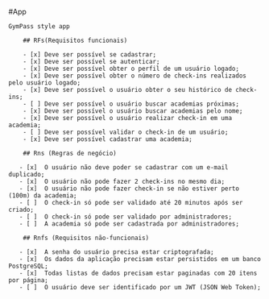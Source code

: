 #App
 
    GymPass style app

        ## RFs(Requisitos funcionais)

        - [x] Deve ser possível se cadastrar;
        - [x] Deve ser possível se autenticar;
        - [x] Deve ser possível obter o perfil de um usuário logado;
        - [x] Deve ser possível obter o número de check-ins realizados pelo usuário logado;
        - [x] Deve ser possível o usuário obter o seu histórico de check-ins;
        - [ ] Deve ser possível o usuário buscar academias próximas;
        - [x] Deve ser possível o usuário buscar academias pelo nome;
        - [x] Deve ser possível o usuário realizar check-in em uma academia;
        - [ ] Deve ser possível validar o check-in de um usuário;
        - [x] Deve ser possível cadastrar uma academia;

        ## Rns (Regras de negócio)

       - [x]  O usuário não deve poder se cadastrar com um e-mail duplicado;
       - [x]  O usuário não pode fazer 2 check-ins no mesmo dia;
       - [x]  O usuário não pode fazer check-in se não estiver perto (100m) da academia;
       - [ ]  O check-in só pode ser validado até 20 minutos após ser criado;
       - [ ]  O check-in só pode ser validado por administradores;
       - [ ]  A academia só pode ser cadastrada por administradores;

        ## Rnfs (Requisitos não-funcionais)
        
       - [x]  A senha do usuário precisa estar criptografada;
       - [x]  Os dados da aplicação precisam estar persistidos em um banco PostgreSQL;
       - [x]  Todas listas de dados precisam estar paginadas com 20 itens por página;
       - [ ]  O usuário deve ser identificado por um JWT (JSON Web Token);